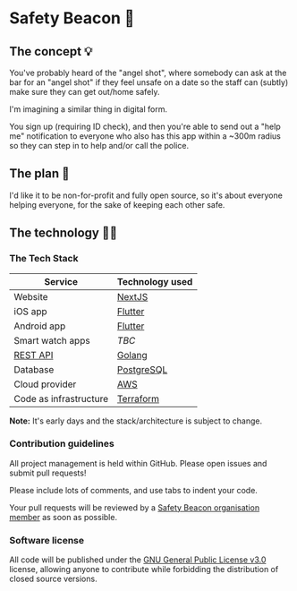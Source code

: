 # Safety Beacon 🚨

## The concept 💡

You've probably heard of the "angel shot", where somebody can ask at the bar for an "angel shot" if they feel unsafe on a date so the staff can (subtly) make sure they can get out/home safely.

I'm imagining a similar thing in digital form.

You sign up (requiring ID check), and then you're able to send out a "help me" notification to everyone who also has this app within a ~300m radius so they can step in to help and/or call the police.

## The plan 🥷

I'd like it to be non-for-profit and fully open source, so it's about everyone helping everyone, for the sake of keeping each other safe.

## The technology 🧑‍💻

### The Tech Stack

| Service | Technology used |
| - | - |
| Website | [NextJS](https://nextjs.org/) |
| iOS app | [Flutter](https://flutter.dev/) |
| Android app | [Flutter](https://flutter.dev/) |
| Smart watch apps | *TBC* |
| [REST API](https://github.com/safetybeacon/beacon-api) | [Golang](https://go.dev/) |
| Database | [PostgreSQL](https://www.postgresql.org/) |
| Cloud provider | [AWS](https://aws.amazon.com/) |
| Code as infrastructure | [Terraform](https://www.terraform.io/) |

**Note:** It's early days and the stack/architecture is subject to change.

### Contribution guidelines

All project management is held within GitHub. Please open issues and submit pull requests!

Please include lots of comments, and use tabs to indent your code.

Your pull requests will be reviewed by a [Safety Beacon organisation member](https://github.com/orgs/safetybeacon/people) as soon as possible.

### Software license

All code will be published under the [GNU General Public License v3.0](https://choosealicense.com/licenses/gpl-3.0/) license, allowing anyone to contribute while forbidding the distribution of closed source versions.
